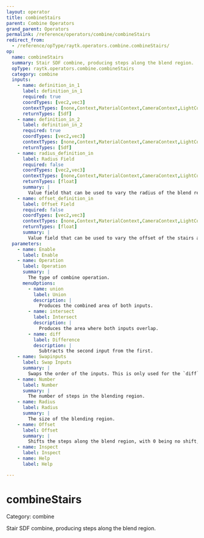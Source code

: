 ```yaml
---
layout: operator
title: combineStairs
parent: Combine Operators
grand_parent: Operators
permalink: /reference/operators/combine/combineStairs
redirect_from:
  - /reference/opType/raytk.operators.combine.combineStairs/
op:
  name: combineStairs
  summary: Stair SDF combine, producing steps along the blend region.
  opType: raytk.operators.combine.combineStairs
  category: combine
  inputs:
    - name: definition_in_1
      label: definition_in_1
      required: true
      coordTypes: [vec2,vec3]
      contextTypes: [none,Context,MaterialContext,CameraContext,LightContext,RayContext]
      returnTypes: [Sdf]
    - name: definition_in_2
      label: definition_in_2
      required: true
      coordTypes: [vec2,vec3]
      contextTypes: [none,Context,MaterialContext,CameraContext,LightContext,RayContext]
      returnTypes: [Sdf]
    - name: radius_definition_in
      label: Radius Field
      required: false
      coordTypes: [vec2,vec3]
      contextTypes: [none,Context,MaterialContext,CameraContext,LightContext,RayContext]
      returnTypes: [float]
      summary: |
        Value field that can be used to vary the radius of the blend region at different points in space, by *multiplying* the value of the `Radius` parameter.
    - name: offset_definition_in
      label: Offset Field
      required: false
      coordTypes: [vec2,vec3]
      contextTypes: [none,Context,MaterialContext,CameraContext,LightContext,RayContext]
      returnTypes: [float]
      summary: |
        Value field that can be used to vary the offset of the stairs at different points in space, by *adding* to the value of the `Offset` parameter.
  parameters:
    - name: Enable
      label: Enable
    - name: Operation
      label: Operation
      summary: |
        The type of combine operation.
      menuOptions:
        - name: union
          label: Union
          description: |
            Produces the combined area of both inputs.
        - name: intersect
          label: Intersect
          description: |
            Produces the area where both inputs overlap.
        - name: diff
          label: Difference
          description: |
            Subtracts the second input from the first.
    - name: Swapinputs
      label: Swap Inputs
      summary: |
        Swaps the order of the inputs. This is only used for the `diff` mode.
    - name: Number
      label: Number
      summary: |
        The number of steps in the blending region.
    - name: Radius
      label: Radius
      summary: |
        The size of the blending region.
    - name: Offset
      label: Offset
      summary: |
        Shifts the steps along the blend region, with 0 being no shift, and 1 being a full shift of the total number of steps.
    - name: Inspect
      label: Inspect
    - name: Help
      label: Help

---
```


# combineStairs

Category: combine



Stair SDF combine, producing steps along the blend region.